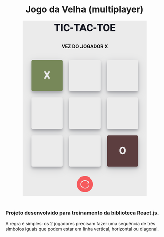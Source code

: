 <div align="center" >
    <h1>Jogo da Velha (multiplayer)</h1>
    <img src='./gameImg.png' />
</div>
<br>

<h3>Projeto desenvolvido para treinamento da biblioteca React.js.</h3>

<p>A regra é simples: os 2 jogadores precisam fazer uma sequência de três símbolos iguais que podem estar em linha vertical, horizontal ou diagonal.</p>

